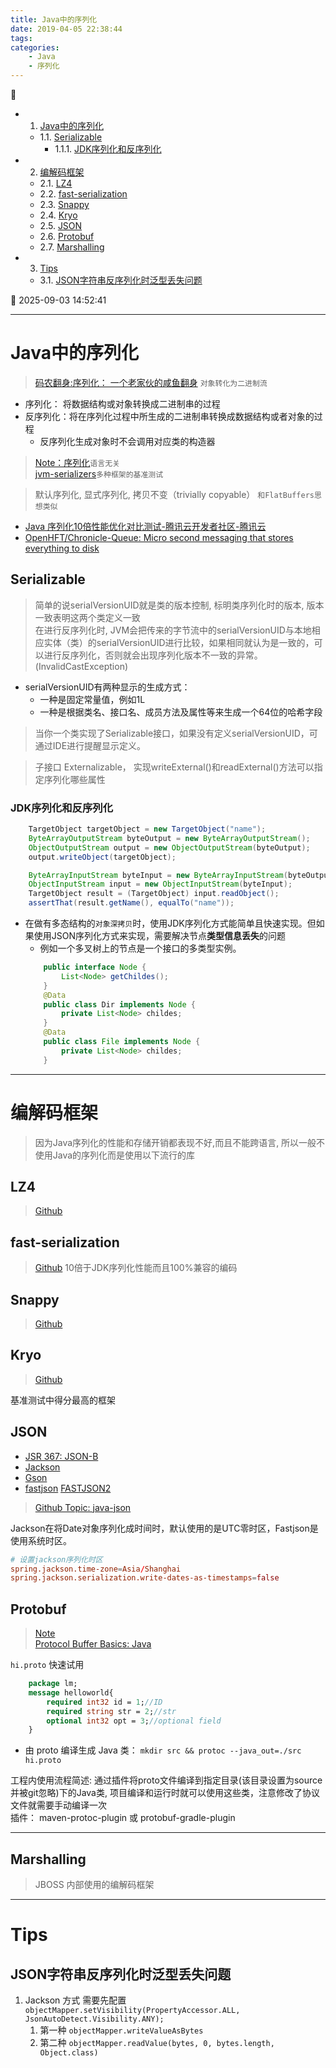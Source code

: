 ```yaml
---
title: Java中的序列化
date: 2019-04-05 22:38:44
tags: 
categories: 
    - Java
    - 序列化
---
```


💠

- 1. [Java中的序列化](#java中的序列化)
    - 1.1. [Serializable](#serializable)
        - 1.1.1. [JDK序列化和反序列化](#jdk序列化和反序列化)
- 2. [编解码框架](#编解码框架)
    - 2.1. [LZ4](#lz4)
    - 2.2. [fast-serialization](#fast-serialization)
    - 2.3. [Snappy](#snappy)
    - 2.4. [Kryo](#kryo)
    - 2.5. [JSON](#json)
    - 2.6. [Protobuf](#protobuf)
    - 2.7. [Marshalling](#marshalling)
- 3. [Tips](#tips)
    - 3.1. [JSON字符串反序列化时泛型丢失问题](#json字符串反序列化时泛型丢失问题)

💠 2025-09-03 14:52:41
****************************************
# Java中的序列化
> [码农翻身:序列化： 一个老家伙的咸鱼翻身](https://mp.weixin.qq.com/s?__biz=MzAxOTc0NzExNg==&mid=2665513589&idx=1&sn=d402d623d9121453f1e570395c7f99d7&chksm=80d67a36b7a1f32054d4c779dd26e8f97a075cf4d9ed1281f16d09f1df50a29319cd37520377&scene=21#wechat_redirect) `对象转化为二进制流`

- 序列化： 将数据结构或对象转换成二进制串的过程
- 反序列化：将在序列化过程中所生成的二进制串转换成数据结构或者对象的过程
    - 反序列化生成对象时不会调用对应类的构造器

> [Note：序列化](/Skills/Serialization/Serialization.md)`语言无关`  
> [jvm-serializers](https://github.com/eishay/jvm-serializers)`多种框架的基准测试`  

> 默认序列化, 显式序列化, 拷贝不变（trivially copyable） `和FlatBuffers思想类似`

- [Java 序列化10倍性能优化对比测试-腾讯云开发者社区-腾讯云](https://cloud.tencent.com/developer/article/2189625)  
- [OpenHFT/Chronicle-Queue: Micro second messaging that stores everything to disk](https://github.com/OpenHFT/Chronicle-Queue)  

## Serializable
> 简单的说serialVersionUID就是类的版本控制, 标明类序列化时的版本, 版本一致表明这两个类定义一致  
> 在进行反序列化时, JVM会把传来的字节流中的serialVersionUID与本地相应实体（类）的serialVersionUID进行比较，如果相同就认为是一致的，可以进行反序列化，否则就会出现序列化版本不一致的异常。(InvalidCastException)  

- serialVersionUID有两种显示的生成方式： 
    - 一种是固定常量值，例如1L
    - 一种是根据类名、接口名、成员方法及属性等来生成一个64位的哈希字段

> 当你一个类实现了Serializable接口，如果没有定义serialVersionUID，可通过IDE进行提醒显示定义。

> 子接口 Externalizable， 实现writeExternal()和readExternal()⽅法可以指定序列化哪些属性

### JDK序列化和反序列化
```java
    TargetObject targetObject = new TargetObject("name");
    ByteArrayOutputStream byteOutput = new ByteArrayOutputStream();
    ObjectOutputStream output = new ObjectOutputStream(byteOutput);
    output.writeObject(targetObject);

    ByteArrayInputStream byteInput = new ByteArrayInputStream(byteOutput.toByteArray());
    ObjectInputStream input = new ObjectInputStream(byteInput);
    TargetObject result = (TargetObject) input.readObject();
    assertThat(result.getName(), equalTo("name"));
```

- 在做有多态结构的`对象深拷贝`时，使用JDK序列化方式能简单且快速实现。但如果使用JSON序列化方式来实现，需要解决节点**类型信息丢失**的问题
    - 例如一个多叉树上的节点是一个接口的多类型实例。
    ```java
        public interface Node {
            List<Node> getChildes();
        }
        @Data
        public class Dir implements Node {
            private List<Node> childes;
        }
        @Data
        public class File implements Node {
            private List<Node> childes;
        }
    ```


******************************

# 编解码框架
> 因为Java序列化的性能和存储开销都表现不好,而且不能跨语言, 所以一般不使用Java的序列化而是使用以下流行的库

## LZ4
> [Github](https://github.com/lz4/lz4-java)

## fast-serialization
> [Github](https://github.com/RuedigerMoeller/fast-serialization) 10倍于JDK序列化性能而且100%兼容的编码

## Snappy
> [Github](https://github.com/xerial/snappy-java)

## Kryo
> [Github](https://github.com/EsotericSoftware/kryo)  

基准测试中得分最高的框架

## JSON
- [JSR 367: JSON-B](https://jcp.org/en/jsr/detail?id=367)
- [Jackson](https://github.com/FasterXML/jackson)
- [Gson](https://github.com/google/gson)
- [fastjson](https://github.com/alibaba/fastjson) [FASTJSON2](https://github.com/alibaba/fastjson2)

> [Github Topic: java-json](https://github.com/topics/java-json)

Jackson在将Date对象序列化成时间时，默认使用的是UTC零时区，Fastjson是使用系统时区。

```conf
# 设置jackson序列化时区
spring.jackson.time-zone=Asia/Shanghai
spring.jackson.serialization.write-dates-as-timestamps=false
```

## Protobuf
> [Note](/Skills/Serialization/Protobuf.md)  
> [Protocol Buffer Basics: Java](https://protobuf.dev/getting-started/javatutorial/)  

`hi.proto` 快速试用
```protobuf
    package lm;
    message helloworld{
        required int32 id = 1;//ID
        required string str = 2;//str
        optional int32 opt = 3;//optional field
    }
```
- 由 proto 编译生成 Java 类： `mkdir src && protoc --java_out=./src hi.proto`

工程内使用流程简述: 通过插件将proto文件编译到指定目录(该目录设置为source并被git忽略)下的Java类, 项目编译和运行时就可以使用这些类，注意修改了协议文件就需要手动编译一次  
插件： maven-protoc-plugin  或 protobuf-gradle-plugin

*********************

## Marshalling
> JBOSS 内部使用的编解码框架

************************

# Tips
## JSON字符串反序列化时泛型丢失问题

1. Jackson 方式 需要先配置 `objectMapper.setVisibility(PropertyAccessor.ALL, JsonAutoDetect.Visibility.ANY);`
    1. 第一种 `objectMapper.writeValueAsBytes`
    1. 第二种 `objectMapper.readValue(bytes, 0, bytes.length, Object.class)`

